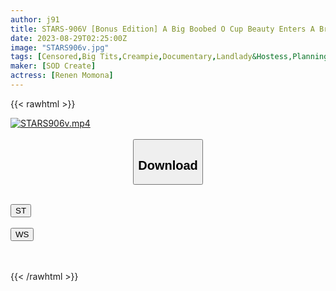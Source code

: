 ```yaml
---
author: j91
title: STARS-906V [Bonus Edition] A Big Boobed O Cup Beauty Enters A Brothel Shop! Sweet Sado Sex, Oiran Deriheru Sex, Private Oppabu Shop, S&M Club Infiltration Document Koibuchi Momona
date: 2023-08-29T02:25:00Z
image: "STARS906v.jpg"
tags: [Censored,Big Tits,Creampie,Documentary,Landlady&Hostess,Planning,Prostitutes,Solowork ]
maker: [SOD Create]
actress: [Renen Momona]
---
```



{{< rawhtml >}}

<div class="video" data-videoid="YW0zZ2az1pueDG">
    <a href="javascript:;">
        <img src="https://my.j91.asia/posts/STARS906v/STARS906v.jpg" width="WIDTH" height="HEIGHT" alt="STARS906v.mp4" loading="lazy">
    </a>
</div>

<script type="text/javascript" src="https://j91.asia/asset/on-demand-st.js"></script>

<br>
  <link rel="stylesheet" href="https://j91.asia/asset/bs5.css">
  
  <center>
  <button class="btn btn-primary" type="button" data-bs-toggle="collapse" data-bs-target=".multi-collapse" aria-expanded="false" aria-controls="multiCollapseExample1 multiCollapseExample2"><h2>Download</h2></button></center>
</p>
<div class="row">
  <div class="col">
    <div class="collapse multi-collapse" id="multiCollapseExample1">
      <div class="card card-body">
	      	      <br>
<div class="buttons">  
<a href="https://streamtape.to/v/YW0zZ2az1pueDG"><button class="btn-hover color-3"><i class="fa fa-download"></i> ST</button></a></div>
    </div>
  </div>
</div>
  <div class="col">
    <div class="collapse multi-collapse" id="multiCollapseExample2">
      <div class="card card-body">
	      <br>
<div class="buttons">
    <a href="https://wolfstream.tv/wuv7olh37zeq"><button class="btn-hover color-9"><i class="fa fa-download"></i> WS</button></a></div>
<br><br>
      </div>
    </div>
  </div>
</div>

{{< /rawhtml >}}
